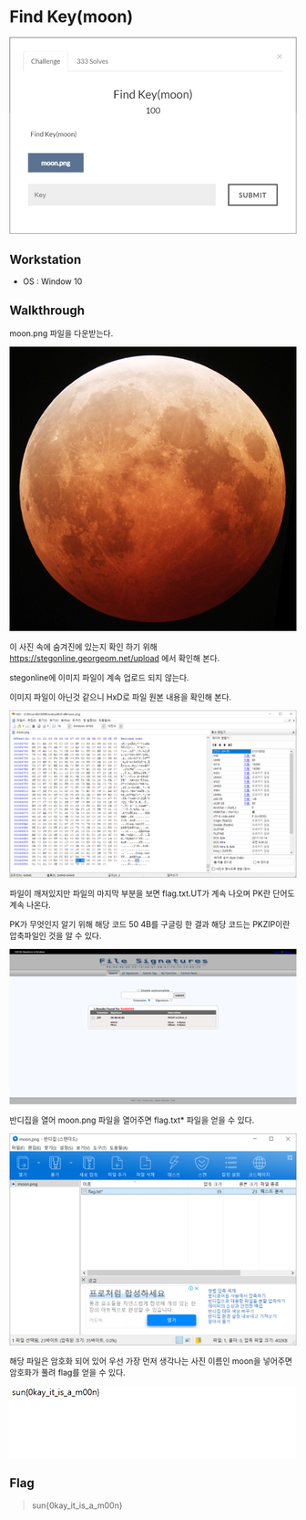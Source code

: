 
# Find Key(moon)

![main](https://github.com/jasperkim425/Walkthrough/blob/main/ctf-d.com/Find%20Key(moon)/image/main.png)

## Workstation
* OS : Window 10

## Walkthrough

moon.png 파일을 다운받는다.

![moon](https://github.com/jasperkim425/Walkthrough/blob/main/ctf-d.com/Find%20Key(moon)/image/moon.png)

이 사진 속에 숨겨진에 있는지 확인 하기 위해 https://stegonline.georgeom.net/upload 에서 확인해 본다.

stegonline에 이미지 파일이 계속 업로드 되지 않는다.

이미지 파일이 아닌것 같으니 HxD로 파일 원본 내용을 확인해 본다.

![hxd](https://github.com/jasperkim425/Walkthrough/blob/main/ctf-d.com/Find%20Key(moon)/image/hxd.png)

파일이 깨져있지만 파일의 마지막 부분을 보면 flag.txt.UT가 계속 나오며 PK란 단어도 계속 나온다.

PK가 무엇인지 알기 위해 해당 코드 50 4B를 구글링 한 결과 해당 코드는 PKZIP이란 압축파일인 것을 알 수 있다.

![pk](https://github.com/jasperkim425/Walkthrough/blob/main/ctf-d.com/Find%20Key(moon)/image/pk.png)

반디집을 열어 moon.png 파일을 열어주면 flag.txt* 파일을 얻을 수 있다.

![unzip](https://github.com/jasperkim425/Walkthrough/blob/main/ctf-d.com/Find%20Key(moon)/image/unzip.png)

해당 파일은 암호화 되어 있어 우선 가장 먼저 생각나는 사진 이름인 moon을 넣어주면 암호화가 풀려 flag를 얻을 수 있다.

![flag](https://github.com/jasperkim425/Walkthrough/blob/main/ctf-d.com/Find%20Key(moon)/image/flag.png)

## Flag
> sun{0kay_it_is_a_m00n}
